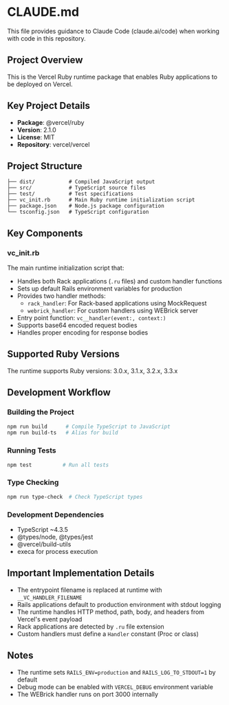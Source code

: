 # CLAUDE.md

This file provides guidance to Claude Code (claude.ai/code) when working with code in this repository.

## Project Overview
This is the Vercel Ruby runtime package that enables Ruby applications to be deployed on Vercel.

## Key Project Details
- **Package**: @vercel/ruby
- **Version**: 2.1.0
- **License**: MIT
- **Repository**: vercel/vercel

## Project Structure
```
├── dist/           # Compiled JavaScript output
├── src/            # TypeScript source files
├── test/           # Test specifications
├── vc_init.rb      # Main Ruby runtime initialization script
├── package.json    # Node.js package configuration
└── tsconfig.json   # TypeScript configuration
```

## Key Components

### vc_init.rb
The main runtime initialization script that:
- Handles both Rack applications (`.ru` files) and custom handler functions
- Sets up default Rails environment variables for production
- Provides two handler methods:
  - `rack_handler`: For Rack-based applications using MockRequest
  - `webrick_handler`: For custom handlers using WEBrick server
- Entry point function: `vc__handler(event:, context:)`
- Supports base64 encoded request bodies
- Handles proper encoding for response bodies

## Supported Ruby Versions
The runtime supports Ruby versions: 3.0.x, 3.1.x, 3.2.x, 3.3.x

## Development Workflow

### Building the Project
```bash
npm run build      # Compile TypeScript to JavaScript
npm run build-ts   # Alias for build
```

### Running Tests
```bash
npm test          # Run all tests
```

### Type Checking
```bash
npm run type-check  # Check TypeScript types
```

### Development Dependencies
- TypeScript ~4.3.5
- @types/node, @types/jest
- @vercel/build-utils
- execa for process execution

## Important Implementation Details
- The entrypoint filename is replaced at runtime with `__VC_HANDLER_FILENAME`
- Rails applications default to production environment with stdout logging
- The runtime handles HTTP method, path, body, and headers from Vercel's event payload
- Rack applications are detected by `.ru` file extension
- Custom handlers must define a `Handler` constant (Proc or class)

## Notes
- The runtime sets `RAILS_ENV=production` and `RAILS_LOG_TO_STDOUT=1` by default
- Debug mode can be enabled with `VERCEL_DEBUG` environment variable
- The WEBrick handler runs on port 3000 internally